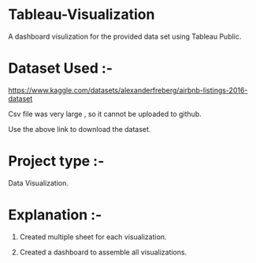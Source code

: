 # Tableau-Visualization
A dashboard visulization for the provided data set using Tableau Public.

#

# Dataset Used :-
https://www.kaggle.com/datasets/alexanderfreberg/airbnb-listings-2016-dataset

Csv file was very large , so it cannot be uploaded to github.

Use the above link to download the dataset. 

# Project type :-
Data Visualization.

# Explanation :-

1. Created multiple sheet for each visualization.

2. Created a dashboard to assemble all visualizations.
